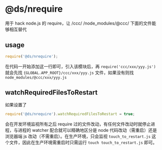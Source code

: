 # @ds/nrequire

用于 hack node.js 的 require，让 /ccc/ /node_modules/@ccc/ 下面的文件能够相互替代

## usage

```js
require('@ds/nrequire');
```

在代码一开始添加这一行即可，引入该模块后，再 `require('ccc/xxx/yyy.js')` 就会先找 `{GLOBAL.APP_ROOT}/ccc/xxx/yyy.js` 文件，如果没有则找 `node_modules/@ccc/xxx/yyy.js`

## watchRequiredFilesToRestart

如果设置了

```js
require('@ds/nrequire').watchRequiredFilesToRestart = true;
```

会在开发环境监视所有之后 require 过的文件改动，有任何文件改动时就停止进程，与进程的 watcher 配合就可以精确地区分是 node 代码改动（需重启）还是浏览器端 js 改动（不需重启）。在生产环境，只会监视 `touch_to_restart.js` 这个文件，因此在生产环境需重启时只需运行 `touch touch_to_restart.js` 即可。
